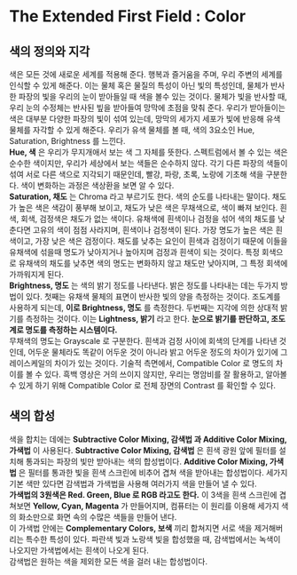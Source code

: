 # The Extended First Field : Color
## 색의 정의와 지각
색은 모든 것에 새로운 세계를 적용해 준다. 행복과 즐거움을 주며, 우리 주변의 세계를 인식할 수 있게 해준다.
이는 물체 혹은 물질의 특성이 아닌 빛의 특성인데, 물체가 반사한 파장의 빛을 우리의 눈이 받아들일 때 색을 볼수 있는 것이다.
물체가 빛을 반사할 때, 우리 눈의 수정체는 반사된 빞을 받아들여 망막에 초점을 맞춰 준다.
우리가 받아들이는 색은 대부분 다양한 파장의 빛이 섞여 있는데, 망막의 세가지 세포가 빛에 반응해 유색 물체를 자각할 수 있게 해준다.
우리가 유색 물체를 볼 때, 색의 3요소인 Hue, Saturation, Brightness 를 느낀다.    
__Hue, 색__ 은 우리가 무지개애서 보는 색 그 자체를 뜻한다. 스펙트럼에서 볼 수 있는 색은 순수한 색이지만, 우리가 세상에서 보는 색들은 순수하지 않다.
각기 다른 파장의 색들이 섞여 서로 다른 색으로 지각되기 때문인데, 빨강, 파랑, 초록, 노랑에 기초해 색을 구분한다.
색이 변화하는 과정은 색상환을 보면 알 수 있다.   
__Saturation, 채도__ 는 Chroma 라고 부르기도 한다. 색의 순도를 나타내는 말이다.
채도가 높은 색은 색감이 풍부해 보이고, 채도가 낮은 색은 무채색으로, 색이 빠져 보인다. 흰색, 회색, 검정색은 채도가 없는 색이다.
유채색에 흰색이나 검정을 섞어 색의 채도를 낮춘다면 고유의 색이 점점 사라지며, 흰색이나 검정색이 된다.
가장 명도가 높은 색은 흰색이고, 가장 낮은 색은 검정이다. 채도를 낮추는 요인이 흰색과 검정이기 때문에 이들을 유채색에 섞을때 명도가 낮아지거나 높아지며 검정과 흰색이 되는 것이다.
특정 회색으로 유채색의 채도를 낮추면 색의 명도는 변화하지 않고 채도만 낮아지며, 그 특정 회색에 가까워지게 된다.    
__Brightness, 명도__ 는 색의 밝기 정도를 나타낸다.
밝은 정도를 나타내는 데는 두가지 방법이 있다.
첫째는 유채색 물체의 표면이 반사한 빛의 양을 측정하는 것이다. 조도계를 사용하게 되는데, __이로 Brightness, 명도__ 를 측정한다.
두번째는 지각에 의한 상대적 밝기를 측정하는 것이다. 이는 __Lightness, 밝기__ 라고 한다.
__눈으로 밝기를 판단하고, 조도계로 명도를 측정하는 시스템이다.__    
무채색의 명도는 Grayscale 로 구분한다.
흰색과 검정 사이에 회색의 단계를 나타낸 것인데, 어두운 물체라도 똑같이 어두운 것이 아니라 밝고 어두운 정도의 차이가 있기에 그레이스케일의 차이가 있는 것이다.
기술적 측면에서, Compatible Color 로 명도의 차이를 볼 수 있다.
흑백 영상은 거의 쓰이지 않지만, 우리는 명암비를 잘 활용하고, 알아볼 수 있게 하기 위해 Compatible Color 로 전체 장면의 Contrast 를 확인할 수 있다.

## 색의 합성
색을 합치는 데에는 __Subtractive Color Mixing, 감색법 과 Additive Color Mixing, 가색법__ 이 사용된다.
__Subtractive Color Mixing, 감색법__ 은 흰색 광원 앞에 필터를 설치해 통과되는 파장의 빛만 받아내는 색의 합성법이다.
__Additive Color Mixing, 가색법__ 은 필터를 통과한 빛을 흰색 스크린에 비추어 겹쳐 색을 받아내는 합성법이다.
세가지 기본 색만 있다면 감색법과 가색법을 사용해 여러가지 색을 만들어 낼 수 있다.   
__가색법의 3원색은 Red. Green, Blue 로 RGB 라고도 한다.__
이 3색을 흰색 스크린에 겹쳐보면 __Yellow, Cyan, Magenta__ 가 만들어지며, 컴퓨터는 이 원리를 이용해 세가지 색의 화소만으로 화면 속의 수많은 색들을 만들어 낸다.   
이 가색법 안에는 __Complementary Colors, 보색__ 끼리 합쳐지면 서로 색을 제거해버리는 특수한 특성이 있다.
파란색 빛과 노랑색 빛을 합성했을 때, 감색법에서는 녹색이 나오지만 가색법에서는 흰색이 나오게 된다.    
감색법은 원하는 색을 제외한 모든 색을 걸러 내는 합성법이다.
